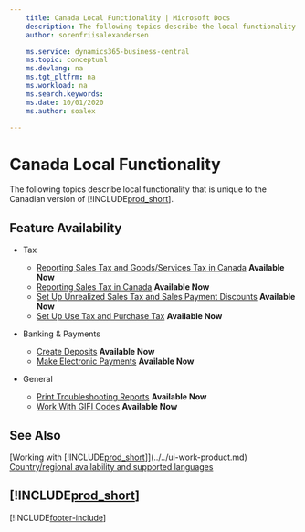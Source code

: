 ```yaml
---
    title: Canada Local Functionality | Microsoft Docs
    description: The following topics describe the local functionality in the Canadian version of Business Central.
    author: sorenfriisalexandersen

    ms.service: dynamics365-business-central
    ms.topic: conceptual
    ms.devlang: na
    ms.tgt_pltfrm: na
    ms.workload: na
    ms.search.keywords:
    ms.date: 10/01/2020
    ms.author: soalex

---
```

# Canada Local Functionality

The following topics describe local functionality that is unique to the Canadian version of [!INCLUDE[prod_short](../../includes/prod_short.md)].  

## Feature Availability

* Tax
    * [Reporting Sales Tax and Goods/Services Tax in Canada](sales-tax-goods-services.md) **Available Now**
    * [Reporting Sales Tax in Canada](ca-sales-tax.md) **Available Now**
    * [Set Up Unrealized Sales Tax and Sales Payment Discounts](how-to-set-up-unrealized-sales-tax-and-sales-payment-discounts.md) **Available Now**
    * [Set Up Use Tax and Purchase Tax](how-to-set-up-use-tax-and-purchase-tax.md) **Available Now**

* Banking & Payments
    * [Create Deposits](how-to-create-deposits.md) **Available Now**
    * [Make Electronic Payments](../../finance-make-payments-with-bank-data-conversion-service-or-sepa-credit-transfer.md#exporting-payments-to-a-bank-file) **Available Now**

* General
    * [Print Troubleshooting Reports](how-to-print-troubleshooting-reports.md) **Available Now**
    * [Work With GIFI Codes](work-gifi-codes.md) **Available Now**    

## See Also

[Working with [!INCLUDE[prod_short](../../includes/prod_short.md)]](../../ui-work-product.md)  
[Country/regional availability and supported languages](/dynamics365/business-central/dev-itpro/compliance/apptest-countries-and-translations)  

## [!INCLUDE[prod_short](../../includes/free_trial_md.md)]  


[!INCLUDE[footer-include](../../includes/footer-banner.md)]